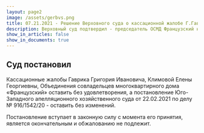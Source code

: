 ```yaml
---
layout: page2
image: /assets/gerbvs.png
title: 07.21.2021 - Решение Верховного суда о кассационной жалобе Г.Гаврика и Е.Климовой
description: Верховный суд подтвердил - председатель ОСМД Французский нелегитимен
show_in_articles: false
show_in_documents: true
---
```


## Суд постановил
Кассационные жалобы Гаврика Григория Ивановича, Климовой Елены Георгиевны, Объединения совладельцев многоквартирного дома «Французский» оставить без удовлетворения, а постановление Юго-Западного апелляционного хозяйственного суда от 22.02.2021 по делу № 916/1542/20 - оставить без изменений. 

Постановление вступает в законную силу с момента его принятия, является окончательным и
обжалованию не подлежит. 
